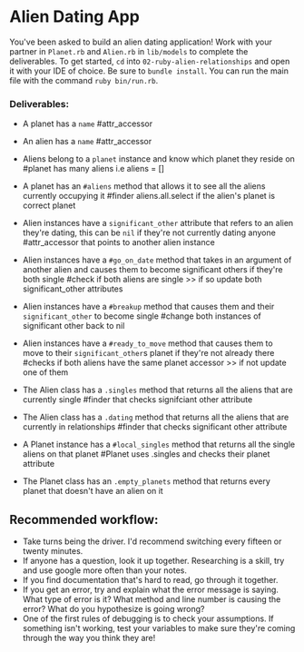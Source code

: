 # Alien Dating App

You've been asked to build an alien dating application! Work with  your partner in `Planet.rb` and `Alien.rb` in `lib/models` to complete the deliverables. To get started, `cd` into `02-ruby-alien-relationships` and open it with your IDE of choice. Be sure to `bundle install`. You can run the main file with the command `ruby bin/run.rb`.

### Deliverables:

- A planet has a `name` 
  #attr_accessor

- An alien has a `name` 
  #attr_accessor

- Aliens belong to a `planet` instance and know which planet they reside on
  #planet has many aliens i.e aliens = []

- A planet has an `#aliens` method that allows it to see all the aliens currently occupying it 
  #finder aliens.all.select if the alien's planet is correct planet

- Alien instances have a `significant_other` attribute that refers to an alien they're dating, this can be `nil` if they're not currently dating anyone 
  #attr_accessor that points to another alien instance

- Alien instances have a `#go_on_date` method that takes in an argument of another alien and causes them to become significant others if they're both single
  #check if both aliens are single >> if so update both significant_other attributes

- Alien instances have a `#breakup` method that causes them and their `significant_other` to become single
  #change both instances of significant other back to nil

- Alien instances have a `#ready_to_move` method that causes them to move to their `significant_other`s planet if they're not already there
  #checks if both aliens have the same planet accessor >> if not update one of them

- The Alien class has a `.singles` method that returns all the aliens that are currently single
  #finder that checks signifciant other attribute

- The Alien class has a `.dating` method that returns all the aliens that are currently in relationships
  #finder that checks significant other attribute

- A Planet instance has a `#local_singles` method that returns all the single aliens on that planet
  #Planet uses .singles and checks their planet attribute
  
- The Planet class has an `.empty_planets` method that returns every planet that doesn't have an alien on it

## Recommended workflow:

- Take turns being the driver. I'd recommend switching every fifteen or twenty minutes.
- If anyone has a question, look it up together. Researching is a skill, try and use google more often than your notes.
- If you find documentation that's hard to read, go through it together.
- If you get an error, try and explain what the error message is saying. What type of error is it? What method and line number is causing the error? What do you hypothesize is going wrong?
- One of the first rules of debugging is to check your assumptions. If something isn't working, test your variables to make sure they're coming through the way you think they are!
